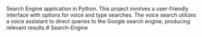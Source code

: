 Search Engine application in Python. This project involves a user-friendly interface with options for voice and type searches. The voice search utilizes a voice assistant to direct queries to the Google search engine, producing relevant results.# Search-Engine
